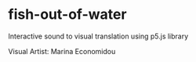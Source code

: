 # fish-out-of-water

Interactive sound to visual translation using p5.js library

Visual Artist: Marina Economidou